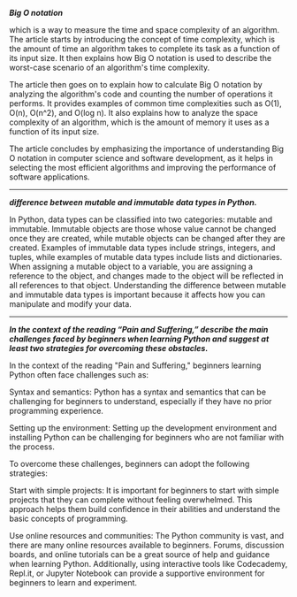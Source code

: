  ***Big O notation***

 which is a way to measure the time and space complexity of an algorithm. The article starts by introducing the concept of time complexity, which is the amount of time an algorithm takes to complete its task as a function of its input size. It then explains how Big O notation is used to describe the worst-case scenario of an algorithm's time complexity.

The article then goes on to explain how to calculate Big O notation by analyzing the algorithm's code and counting the number of operations it performs. It provides examples of common time complexities such as O(1), O(n), O(n^2), and O(log n). It also explains how to analyze the space complexity of an algorithm, which is the amount of memory it uses as a function of its input size.

The article concludes by emphasizing the importance of understanding Big O notation in computer science and software development, as it helps in selecting the most efficient algorithms and improving the performance of software applications.


---


 ***difference between mutable and immutable data types in Python.***


In Python, data types can be classified into two categories: mutable and immutable. Immutable objects are those whose value cannot be changed once they are created, while mutable objects can be changed after they are created. Examples of immutable data types include strings, integers, and tuples, while examples of mutable data types include lists and dictionaries. When assigning a mutable object to a variable, you are assigning a reference to the object, and changes made to the object will be reflected in all references to that object. Understanding the difference between mutable and immutable data types is important because it affects how you can manipulate and modify your data.


---

***In the context of the reading “Pain and Suffering,” describe the main challenges faced by beginners when learning Python and suggest at least two strategies for overcoming these obstacles.***

In the context of the reading "Pain and Suffering," beginners learning Python often face challenges such as:

Syntax and semantics: Python has a syntax and semantics that can be challenging for beginners to understand, especially if they have no prior programming experience.

Setting up the environment: Setting up the development environment and installing Python can be challenging for beginners who are not familiar with the process.

To overcome these challenges, beginners can adopt the following strategies:

Start with simple projects: It is important for beginners to start with simple projects that they can complete without feeling overwhelmed. This approach helps them build confidence in their abilities and understand the basic concepts of programming.

Use online resources and communities: The Python community is vast, and there are many online resources available to beginners. Forums, discussion boards, and online tutorials can be a great source of help and guidance when learning Python. Additionally, using interactive tools like Codecademy, Repl.it, or Jupyter Notebook can provide a supportive environment for beginners to learn and experiment.




